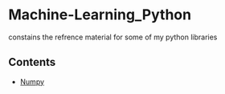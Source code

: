 # Machine-Learning_Python
constains the refrence material for some of my python libraries
## Contents
* [Numpy]()
